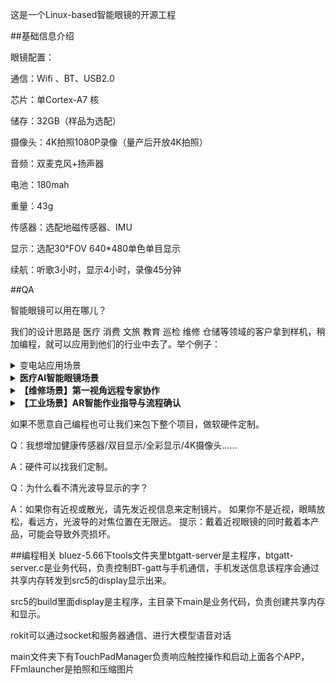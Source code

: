 这是一个Linux-based智能眼镜的开源工程

##基础信息介绍

眼镜配置：

通信：Wifi 、BT、USB2.0

芯片：单Cortex-A7 核

储存：32GB（样品为选配）

摄像头：4K拍照1080P录像（量产后开放4K拍照）

音频：双麦克风+扬声器

电池：180mah

重量：43g

传感器：选配地磁传感器、IMU

显示：选配30°FOV 640*480单色单目显示

续航：听歌3小时，显示4小时，录像45分钟

##QA

智能眼镜可以用在哪儿？

我们的设计思路是 医疗 消费 文旅 教育 巡检 维修 仓储等领域的客户拿到样机，稍加编程，就可以应用到他们的行业中去了。举个例子：

<details>
<summary>变电站应用场景</summary>

### 看懂操作票
甭管是纸质的还是电子的操作票，眼镜一扫，它能自己把上面的关键信息（比如要操作哪个设备、是合上还是断开）给提取出来，不用我再去一个字一个字地手动输入核对。

### 认识现场设备
戴着眼镜在变电站里走，它就像个老巡检员一样，能通过摄像头和AI实时认出眼前的是断路器、隔离开关还是接地刀闸。

### 有安全规矩
系统内置了所有的电力安全规程和“五防”逻辑。能把我刚才识别的操作指令和现在眼前看到的真实设备状态进行比对，判断我下一步操作会不会出事。

### 及时开口提醒
一旦它发现我可能要走错间隔、或者要操作错误的设备，马上就会用声音警告，比如“错误！这是102开关，请核对！”，阻止犯错。整个过程必须是实时的，不能有延迟。

### 在现场独立干活
所有的计算和判断都支持本地部署
</details>

<details>
<summary><b>医疗AI智能眼镜场景</b></summary>

### 智能识别患者身份与信息
医生或护士一进入病房，眼镜通过人脸识别或腕带扫描，瞬间在视野角落显示患者姓名、床号、主要诊断、过敏史和关键生命体征，无需反复查阅病历夹或电脑。

### 实时生命体征监测与预警
眼镜能实时读取并整合床旁监护仪、输液泵等设备数据。一旦患者心率、血氧、血压等指标出现异常波动，系统会立即在视野中高亮警示，并通过骨传导耳机发出轻柔但明确的预警声，提醒医护人员第一时间处理。

### 辅助操作与规程核对
在执行输液、给药等操作时，眼镜的摄像头会自动扫描药品条码与患者腕带，核对“三查七对”信息。若发现药物剂量错误、患者不匹配或存在过敏风险，会立即以醒目方式弹出警告，杜绝医疗差错。

### 无接触调阅与记录信息
医生进行查房或操作时，可通过语音指令或手势，在空中虚拟调阅患者的电子病历、影像报告（如CT/MRI），并将口述的查房记录实时转为文字存入系统，实现“所见即所记”，极大解放双手。

### 远程专家协作与指导
在复杂会诊或紧急抢救时，低年资医生可第一视角共享实时画面给远端专家。专家可在共享画面上进行标注、圈出重点，并通过语音通讯进行指导，如同专家亲临现场，提升基层医疗水平。

### 本地化部署与隐私安全
所有数据处理均通过本地加密计算单元（边缘计算盒）完成，确保敏感的患者影像和数据不离院，最大程度保护患者隐私，同时保证在网络不稳定的急诊或ICU区域功能不受影响。
</details>

<details>
<summary><b>【维修场景】第一视角远程专家协作 </b></summary>

### 实时视频通话与画面共享
现场维修人员通过眼镜摄像头，将故障设备的第一视角实时视频共享给后方的专家团队。专家无需亲临现场，即可如亲眼所见，精准把握现场状况。维修时解放双手。

### AR标注与实时指导
专家可以在共享的视频画面上进行AR标注（如画圈、箭头指示、文字注释），直接“投射”到现场人员的视野中，精确指导其“拧这个螺丝”、“测量那个点的电压”，极大提升沟通效率。

### 多方会诊与知识沉淀
支持多位专家同时接入一个视频会话，进行“多方会诊”，快速解决复杂难题。整个指导过程可录制存档，形成针对特定故障的维修案例库，用于后续培训。

### 文件与图纸即时调阅
现场人员可通过语音指令，请求专家远程推送图纸、手册或3D模型等文件。专家可将资料直接发送并显示在维修人员的眼镜视野一侧，边看边操作。

### 安全与隐私隔离
支持用户自行部署，确保在嘈杂或敏感的工业环境中，既不泄露现场隐私，也能保证沟通清晰有效。
</details>

<details>
<summary><b>【工业场景】AR智能作业指导与流程确认 </b></summary>

### 可视化操作清单
将复杂的SOP（标准作业程序）分解为一步步的AR指令，直接叠加显示在操作员视野中的真实设备上。当前需要执行的操作步骤会高亮提示，完成一步，自动进入下一步。

### 工具与物料识别
眼镜能识别操作员拿起的是否为当前步骤指定的工具或物料。若拿错，会立即发出警示，防止因使用错误工具导致的设备损坏或装配问题。

### 自动步骤确认与记录
系统通过视觉识别自动判断某个步骤是否已完成（如“螺丝已拧紧”、“线缆已插接到位”），并自动记录完成时间和操作员信息，实现无纸化且防错的流程确认。

### 手忙时语音导航
在操作员双手被占用时，可通过语音指令“下一步”、“上一步”、“重复”来控制指导流程的播放，完全解放双手，聚焦于操作本身。

### 新人培训与技能传承
新员工可依靠AR指导快速上岗，减少培训成本和出错率。老师傅的最佳实践和操作技巧也能通过AR流程固化下来，实现高效的知识传承和标准化作业。
</details>

如果不愿意自己编程也可让我们来包下整个项目，做软硬件定制。

Q：我想增加健康传感器/双目显示/全彩显示/4K摄像头……

A：硬件可以找我们定制。

Q：为什么看不清光波导显示的字？

A：如果你有近视或散光，请先发近视信息来定制镜片。
如果你不是近视，眼睛放松，看远方，光波导的对焦位置在无限远。
提示：戴着近视眼镜的同时戴着本产品，可能会导致外壳损坏。


##编程相关
bluez-5.66下tools文件夹里btgatt-server是主程序，btgatt-server.c是业务代码，负责控制BT-gatt与手机通信，手机发送信息该程序会通过共享内存转发到src5的display显示出来。


src5的build里面display是主程序，主目录下main是业务代码，负责创建共享内存和显示。

rokit可以通过socket和服务器通信、进行大模型语音对话

main文件夹下有TouchPadManager负责响应触控操作和启动上面各个APP，FFmlauncher是拍照和压缩图片